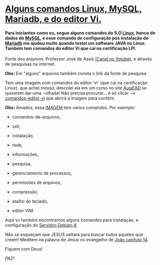 # [Alguns comandos Linux, MySQL, Mariadb, e do editor Vi.](https://mlssystem.github.io/comandos/) 
 
#### Para iniciantes como eu, segue alguns comandos do S.O [Linux](https://github.com/mlssystem/comandos/blob/master/img/wallpaper-comandos-Linux-AulaEAD.jpg), banco de dados do [MySQL](https://github.com/mlssystem/comandos/blob/master/mysql.md), e esse comando de configuração pós instalação do [Mariadb](https://github.com/mlssystem/comandos/blob/master/mariadb.md) me ajudou muito quando testei um software JAVA no Linux. Também tem comandos do editor Vi que cai na certificação LPI.

 Fonte dos arquivos: Professor José de Assis [(Canal no Yotube)](https://www.youtube.com/user/ProfessorJosedeAssis), e através de pesquisas na internet. 
 
 **Obs:** Em "alguns" arquivos também consta o link da fonte de pesquisa. 

Tem uma imagem com comandos do editor 'vi' (que cai na certificação Linux), que achei _massa_, descolei ela em um curso no site [AulaEAD](https://www.aulaead.com/)  se quiserem dar uma ¬olhada! Não precisa procurar... é só clicar --> [comandos-editor-vi](https://github.com/mlssystem/comandos/blob/master/img/linux-cube.jpg) que abrirá a imagem para conferir.

 
**Obs:** Amados, essa [IMAGEM](https://github.com/mlssystem/comandos/blob/master/img/wallpaper-comandos-Linux-AulaEAD.jpg) tem vários comandos. Por exemplo: 

* comandos-de-arquivos,  

* ssh,  

* instalação,  

* rede,  

* informações,  

* pesquisa,  

* gerenciamento de processos,  

* permissões de arquivos,  

* compressão,  

* atalho do teclado,  

* editor VIM.  

Aqui vc também encontramos alguns comandos para instalação, e configuração do [Servidor-Debian-8](https://github.com/mlssystem/comandos/blob/master/servidor-debian-8.md)
 
Não se esqueçam que JESUS voltará para buscar todos aqueles que creem! Meditem na palavra de Jesus no evangelho de [João capitulo 14](https://bibliasagrada.github.io/novo_testamento/joao/joao-14.html).

Fiquem com Deus!

_PAZ!_

